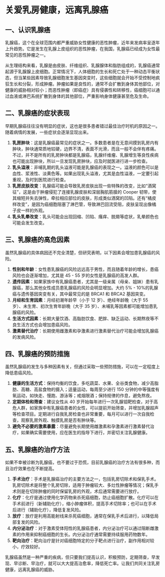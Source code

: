 # 关爱乳房健康，远离乳腺癌

## 一、认识乳腺癌
乳腺癌，这个在全球范围内都严重威胁女性健康的恶性肿瘤，近年来发病率呈逐年上升趋势。它是发生在乳腺上皮组织的恶性肿瘤，在我国，乳腺癌已经成为女性最常见的恶性肿瘤之一。

从生理结构来看，乳腺是由皮肤、纤维组织、乳腺腺体和脂肪组成的，乳腺癌通常起源于乳腺腺上皮细胞。正常情况下，人体细胞的生长和死亡处于一种动态平衡状态，但当某些因素导致乳腺细胞发生基因突变时，这些细胞就会开始不受控制地疯狂生长和分裂，形成肿瘤。肿瘤如果是良性的，通常不会扩散到身体其他部位，对健康的威胁相对较小；而恶性肿瘤（即癌症）具有侵袭性和转移性，癌细胞可以通过血液或淋巴系统扩散到身体的其他部位，严重影响身体健康甚至危及生命。

## 二、乳腺癌的症状表现
早期乳腺癌往往没有明显的症状，这也是很多患者错过最佳治疗时机的原因之一。随着病情的发展，一些症状会逐渐显现出来。
1. **乳房肿块**：这是乳腺癌最常见的症状之一。多数患者是在无意间摸到乳房内有肿块，肿块通常质地较硬，边界不清，表面不光滑，而且一般不会伴有疼痛。不过，并不是所有的乳房肿块都是乳腺癌，乳腺纤维瘤、乳腺增生等良性疾病也可能出现肿块，所以一旦发现乳房肿块，应及时就医进行进一步检查。
2. **乳头溢液**：非哺乳期的乳头溢液可能是乳腺癌的表现之一。溢液的颜色可以是血性、浆液性、淡黄色等。如果出现乳头溢液，尤其是血性溢液，一定要引起重视，及时到医院进行检查。
3. **乳房皮肤改变**：乳腺癌可能会导致乳房皮肤出现一些特殊的改变，比如“酒窝征”，这是由于肿瘤侵犯了连接乳腺皮肤和深层胸肌筋膜的 Cooper 韧带，使其缩短并失去弹性，牵拉相应部位的皮肤，形成类似酒窝的凹陷。还有“橘皮样改变”，是因为癌细胞阻塞了淋巴管，导致淋巴回流受阻，皮肤呈现出像橘子皮一样的外观。
4. **乳头乳晕改变**：乳头可能会出现回缩、凹陷、瘙痒、脱屑等症状，乳晕颜色也可能会发生改变。

## 三、乳腺癌的高危因素
虽然乳腺癌的具体病因还不完全清楚，但研究表明，以下因素会增加患乳腺癌的风险。
1. **性别和年龄**：女性患乳腺癌的风险远远高于男性，而且随着年龄的增长，患癌风险也会逐渐增加，尤其是 45 - 55 岁的女性是乳腺癌的高发人群。
2. **遗传因素**：如果家族中有乳腺癌患者，尤其是一级亲属（母亲、姐妹）患有乳腺癌，那么其他女性成员患乳腺癌的风险会明显增加。大约 5% - 10%的乳腺癌与遗传基因突变有关，其中最常见的是 BRCA1 和 BRCA2 基因突变。
3. **月经和生育因素**：月经初潮年龄早（小于 12 岁）、绝经年龄晚（大于 55 岁）、未生育、初次生育年龄晚（大于 35 岁）、未哺乳等因素都可能增加患乳腺癌的风险。
4. **生活方式因素**：长期大量饮酒、高脂肪饮食、肥胖、缺乏运动、长期熬夜等不良生活方式也会增加患癌风险。
5. **激素替代治疗**：长期使用雌激素和孕激素进行激素替代治疗可能会增加乳腺癌的发病风险。

## 四、乳腺癌的预防措施
虽然乳腺癌的发生与多种因素有关，但通过采取一些预防措施，可以在一定程度上降低患癌风险。
1. **健康的生活方式**：保持均衡的饮食，多吃蔬菜、水果、全谷类食物，减少高脂肪、高糖、高盐食物的摄入；适量运动，每周至少进行 150 分钟的中等强度有氧运动，如快走、慢跑、游泳等；戒烟限酒；保持规律的作息，避免熬夜。
2. **定期体检和筛查**：建议女性从 40 岁开始每年进行一次乳腺钼靶检查，对于高危人群，如家族中有乳腺癌患者的女性，可以提前开始筛查，并增加乳腺超声等检查项目。定期进行自我乳房检查也非常重要，每月可以进行一次自我检查，观察乳房外观、触摸乳房是否有肿块等。
3. **避免不必要的激素暴露**：尽量避免长期使用雌激素和孕激素进行激素替代治疗，如果确实需要使用，应在医生的指导下进行，并密切关注乳腺健康。

## 五、乳腺癌的治疗方法
如果不幸被诊断为乳腺癌，也不要过于恐慌，目前乳腺癌的治疗方法有很多种，而且治疗效果也在不断提高。
1. **手术治疗**：手术是乳腺癌治疗的主要方法之一，包括乳房切除术和保乳手术。乳房切除术是将整个乳房切除，适用于肿瘤较大、多灶性肿瘤等情况；保乳手术则是在切除肿瘤的同时保留乳房的外观，术后通常需要进行放疗。
2. **化疗**：化疗是通过使用化学药物来杀死癌细胞，防止癌细胞扩散。化疗可以在手术前进行（新辅助化疗），缩小肿瘤体积，提高手术切除率；也可以在手术后进行（辅助化疗），降低复发风险。
3. **放疗**：放疗是利用高能射线来杀死癌细胞，通常在保乳手术后进行，以降低局部复发的风险。
4. **内分泌治疗**：对于激素受体阳性的乳腺癌患者，内分泌治疗可以通过阻断雌激素的作用来抑制癌细胞的生长。内分泌治疗通常需要持续服用药物数年。
5. **靶向治疗**：靶向治疗是针对癌细胞特定的分子靶点进行治疗，副作用相对较小，疗效较好。

乳腺癌虽然是一种严重的疾病，但只要我们提高认识，积极预防，定期筛查，早发现、早诊断、早治疗，就可以大大提高治愈率，降低死亡率。让我们共同关注乳房健康，远离乳腺癌的威胁。 